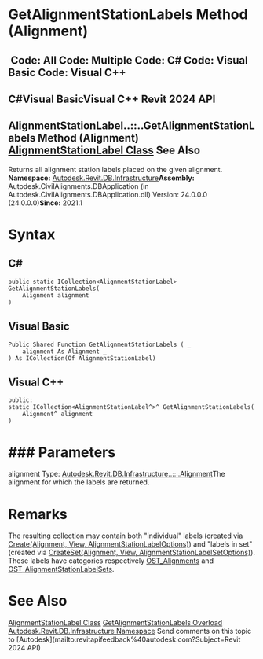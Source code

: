 # GetAlignmentStationLabels Method (Alignment)

﻿
 Code: All Code: Multiple Code: C# Code: Visual Basic Code: Visual C++   
---  
C#Visual BasicVisual C++
Revit 2024 API  
---  
AlignmentStationLabel..::..GetAlignmentStationLabels Method (Alignment)  
[AlignmentStationLabel Class](5c51c34b-8b34-99fe-d8c6-b6f1ba7caba7.md "AlignmentStationLabel Class") See Also  
---  
Returns all alignment station labels placed on the given alignment. 
**Namespace:** [Autodesk.Revit.DB.Infrastructure](cedea963-42a0-acf8-0f0e-5477c4212ae9.md "Autodesk.Revit.DB.Infrastructure Namespace")**Assembly:** Autodesk.CivilAlignments.DBApplication (in Autodesk.CivilAlignments.DBApplication.dll) Version: 24.0.0.0 (24.0.0.0)**Since:** 2021.1 
# Syntax
C#  
---  
```text
public static ICollection<AlignmentStationLabel> GetAlignmentStationLabels(
	Alignment alignment
)
```
  
Visual Basic  
---  
```text
Public Shared Function GetAlignmentStationLabels ( _
	alignment As Alignment _
) As ICollection(Of AlignmentStationLabel)
```
  
Visual C++  
---  
```text
public:
static ICollection<AlignmentStationLabel^>^ GetAlignmentStationLabels(
	Alignment^ alignment
)
```
  
# ### Parameters
alignment
    Type: [Autodesk.Revit.DB.Infrastructure..::..Alignment](6594712d-3b22-9b08-ab4c-782df88f36d1.md "Alignment Class")The alignment for which the labels are returned.
# Remarks
The resulting collection may contain both "individual" labels (created via [Create(Alignment, View, AlignmentStationLabelOptions)](eb69d2d4-5a55-6402-ae7b-d1049fdba2d4.md "Create Method")) and "labels in set" (created via [CreateSet(Alignment, View, AlignmentStationLabelSetOptions)](bbb3fb20-cbc6-f6aa-cc23-ae7ad73747b3.md "CreateSet Method")). These labels have categories respectively [OST_Alignments](ba1c5b30-242f-5fdc-8ea9-ec3b61e6e722.md "BuiltInCategory Enumeration") and [OST_AlignmentStationLabelSets](ba1c5b30-242f-5fdc-8ea9-ec3b61e6e722.md "BuiltInCategory Enumeration"). 
# See Also
[AlignmentStationLabel Class](5c51c34b-8b34-99fe-d8c6-b6f1ba7caba7.md "AlignmentStationLabel Class")
[GetAlignmentStationLabels Overload](df199e7d-c201-c86e-7a7f-cfd1c36e15df.md "GetAlignmentStationLabels Method")
[Autodesk.Revit.DB.Infrastructure Namespace](cedea963-42a0-acf8-0f0e-5477c4212ae9.md "Autodesk.Revit.DB.Infrastructure Namespace")
Send comments on this topic to [Autodesk](mailto:revitapifeedback%40autodesk.com?Subject=Revit 2024 API)